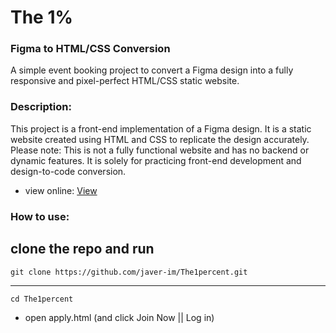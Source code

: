 # The 1% 

### Figma to HTML/CSS Conversion
A simple event booking project to convert a Figma design into a fully responsive and pixel-perfect HTML/CSS static website.

### Description: 
This project is a front-end implementation of a Figma design. It is a static website created using HTML and CSS to replicate the design accurately.
Please note: This is not a fully functional website and has no backend or dynamic features. It is solely for practicing front-end development and design-to-code conversion.

- view online: [View](https://javer-im.github.io/The1percent/)

### How to use: 
 clone the repo and run
-----
    git clone https://github.com/javer-im/The1percent.git
----
    cd The1percent
-
  open apply.html (and click Join Now || Log in)
  

